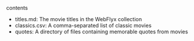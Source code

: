  contents

- titles.md: The movie titles in the WebFlyx collection
- classics.csv: A comma-separated list of classic movies
- quotes: A directory of files containing memorable quotes from movies

